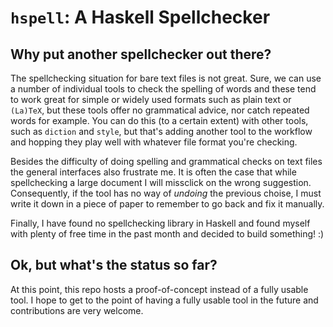 # `hspell`: A Haskell Spellchecker

## Why put another spellchecker out there?

  The spellchecking situation for bare text files is not great. Sure,
we can use a number of individual tools to check the spelling of words 
and these tend to work great for simple or widely used formats such as 
plain text or `(La)TeX`, but these tools offer no grammatical advice, 
nor catch repeated words for example. You can do this (to a certain extent)
with other tools, such as `diction` and `style`, but that's adding another 
tool to the workflow and hopping they play well with whatever file format you're
checking.

  Besides the difficulty of doing spelling and grammatical checks on text files
the general interfaces also frustrate me. It is often the case that while spellchecking
a large document I will missclick on the wrong suggestion. Consequently, if the tool has no
way of _undoing_ the previous choise, I must write it down in a piece of paper 
to remember to go back and fix it manually.

  Finally, I have found no spellchecking library in Haskell and found myself with
plenty of free time in the past month and decided to build something! :)

## Ok, but what's the status so far?

  At this point, this repo hosts a proof-of-concept instead of a fully usable tool.
I hope to get to the point of having a fully usable tool in the future and contributions
are very welcome.
